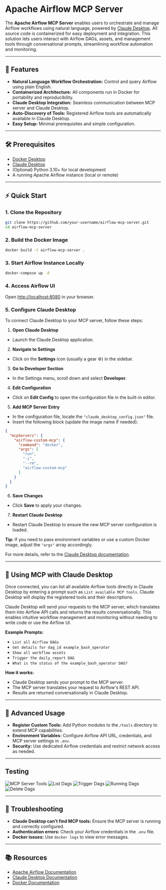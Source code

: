 # Apache Airflow MCP Server

The **Apache Airflow MCP Server** enables users to orchestrate and manage Airflow workflows using natural language, powered by [Claude Desktop](https://claude.ai/). All source code is containerized for easy deployment and integration. This solution lets users interact with Airflow DAGs, assets, and management tools through conversational prompts, streamlining workflow automation and monitoring.

---

## 🚀 Features

- **Natural Language Workflow Orchestration:** Control and query Airflow using plain English.
- **Containerized Architecture:** All components run in Docker for portability and reproducibility.
- **Claude Desktop Integration:** Seamless communication between MCP server and Claude Desktop.
- **Auto-Discovery of Tools:** Registered Airflow tools are automatically available in Claude Desktop.
- **Easy Setup:** Minimal prerequisites and simple configuration.

---

## 🛠 Prerequisites

- [Docker Desktop](https://www.docker.com/products/docker-desktop)
- [Claude Desktop](https://claude.ai/)
- (Optional) Python 3.10+ for local development
- A running Apache Airflow instance (local or remote)

---

## ⚡ Quick Start

### 1. Clone the Repository

```bash
git clone https://github.com/your-username/airflow-mcp-server.git
cd airflow-mcp-server
```

### 2. Build the Docker Image

```bash
docker build -t airflow-mcp-server .
```

### 3. Start Airflow Instance Locally

```bash
docker-compose up -d
```

### 4. Access Airflow UI

Open [http://localhost:8080](http://localhost:8080) in your browser.

### 5. Configure Claude Desktop

To connect Claude Desktop to your MCP server, follow these steps:

1. **Open Claude Desktop**
- Launch the Claude Desktop application.

2. **Navigate to Settings**
- Click on the **Settings** icon (usually a gear ⚙️) in the sidebar.

3. **Go to Developer Section**
- In the Settings menu, scroll down and select **Developer**.

4. **Edit Configuration**
- Click on **Edit Config** to open the configuration file in the built-in editor.

5. **Add MCP Server Entry**
- In the configuration file, locate the `"claude_desktop_config.json"` file.
- Insert the following block (update the image name if needed):

```json
{
  "mcpServers": {
    "airflow-custom-mcp": {
      "command": "docker",
      "args": [
        "run",
        "-i",
        "--rm",
        "airflow-custom-mcp"
      ]
    }
  }
}
```

6. **Save Changes**
- Click **Save** to apply your changes.

7. **Restart Claude Desktop**
- Restart Claude Desktop to ensure the new MCP server configuration is loaded.

**Tip:**
If you need to pass environment variables or use a custom Docker image, adjust the `"args"` array accordingly.

For more details, refer to the [Claude Desktop documentation](https://claude.ai/docs).

---

## 💬 Using MCP with Claude Desktop

Once connected, you can list all available Airflow tools directly in Claude Desktop by entering a prompt such as `List available MCP tools`. Claude Desktop will display the registered tools and their descriptions.

Claude Desktop will send your requests to the MCP server, which translates them into Airflow API calls and returns the results conversationally. This enables intuitive workflow management and monitoring without needing to write code or use the Airflow UI.

**Example Prompts:**
- `List all Airflow DAGs`
- `Get details for dag_id example_bash_operator`
- `Show all workflow assets`
- `Trigger the daily_report DAG`
- `What is the status of the example_bash_operator DAG?`

**How it works:**
- Claude Desktop sends your prompt to the MCP server.
- The MCP server translates your request to Airflow's REST API.
- Results are returned conversationally in Claude Desktop.

---

## 🧩 Advanced Usage

- **Register Custom Tools:** Add Python modules to the `/tools` directory to extend MCP capabilities.
- **Environment Variables:** Configure Airflow API URL, credentials, and MCP server settings in `.env`.
- **Security:** Use dedicated Airflow credentials and restrict network access as needed.

---
## Testing
![MCP Server Tools](docs/tools.png)
![List Dags](docs/list_dags.png)
![Trigger Dags](docs/trigger_dags.png)
![Running Dags](docs/running_dags.png)
![Delete Dags](docs/delete_dags.png)

---

## 📝 Troubleshooting

- **Claude Desktop can't find MCP tools:** Ensure the MCP server is running and correctly configured.
- **Authentication errors:** Check your Airflow credentials in the `.env` file.
- **Docker issues:** Use `docker logs` to view error messages.

---
## 📚 Resources

- [Apache Airflow Documentation](https://airflow.apache.org/docs/)
- [Claude Desktop Documentation](https://claude.ai/docs)
- [Docker Documentation](https://docs.docker.com/)